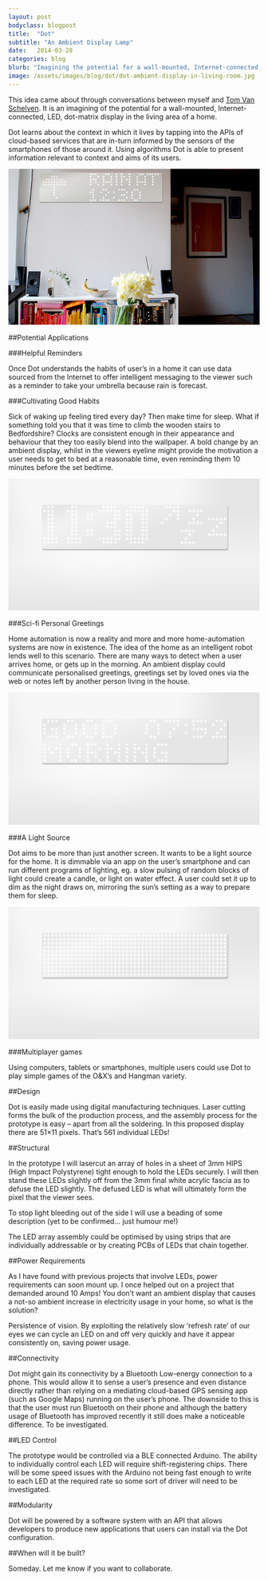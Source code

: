 ```yaml
---
layout: post
bodyclass: blogpost
title:  "Dot"
subtitle: "An Ambient Display Lamp"
date:   2014-03-28
categories: blog
blurb: "Imagining the potential for a wall-mounted, Internet-connected, LED, dot-matrix display in the living area of a home."
image: /assets/images/blog/dot/dot-ambient-display-in-living-room.jpg
---
```


This idea came about through conversations between myself and [Tom Van Schelven](http://www.van-schelven.com/). It is an imagining of the potential for a wall-mounted, Internet-connected, LED, dot-matrix display in the living area of a home.

Dot learns about the context in which it lives by tapping into the APIs of cloud-based services that are in-turn informed by the sensors of the smartphones of those around it. Using algorithms Dot is able to present information relevant to context and aims of its users.

![Dot ambient display on a living room wall](/assets/images/blog/dot/dot-ambient-display-in-living-room.jpg "Dot ambient display on a living room wall")



##Potential Applications

###Helpful Reminders

Once Dot understands the habits of user’s in a home it can use data sourced from the Internet to offer intelligent messaging to the viewer such as a reminder to take your umbrella because rain is forecast.

###Cultivating Good Habits

Sick of waking up feeling tired every day? Then make time for sleep. What if something told you that it was time to climb the wooden stairs to Bedfordshire? Clocks are consistent enough in their appearance and behaviour that they too easily blend into the wallpaper. A bold change by an ambient display, whilst in the viewers eyeline might provide the motivation a user needs to get to bed at a reasonable time, even reminding them 10 minutes before the set bedtime.

![An ambient display promps the viewer to get to bed at 11:30](/assets/images/blog/dot/cultivating-good-habits.png "An ambient display promps the viewer to get to bed at 11:30")


###Sci-fi Personal Greetings

Home automation is now a reality and more and more home-automation systems are now in existence. The idea of the home as an intelligent robot lends well to this scenario. There are many ways to detect when a user arrives home, or gets up in the morning. An ambient display could communicate personalised greetings, greetings set by loved ones via the web or notes left by another person living in the house.

![An ambient display greets the viewer 'Good Morning' and displays the time](/assets/images/blog/dot/personal-greeting-messages.png "An ambient display greets the viewer 'Good Morning' and displays the time")

###A Light Source

Dot aims to be more than just another screen. It wants to be a light source for the home. It is dimmable via an app on the user’s smartphone and can run different programs of lighting, eg. a slow pulsing of random blocks of light could create a candle, or light on water effect. A user could set it up to dim as the night draws on, mirroring the sun’s setting as a way to prepare them for sleep.

![When not displaying any messaging Dot acts as a light source](/assets/images/blog/dot/light-source.png "When not displaying any messaging Dot acts as a light source")

###Multiplayer games

Using computers, tablets or smartphones, multiple users could use Dot to play simple games of the O&X’s and Hangman variety.

##Design

Dot is easily made using digital manufacturing techniques. Laser cutting forms the bulk of the production process, and the assembly process for the prototype is easy – apart from all the soldering. In this proposed display there are 51×11 pixels. That’s 561 individual LEDs!

##Structural

In the prototype I will lasercut an array of holes in a sheet of 3mm HIPS (High Impact Polystyrene) tight enough to hold the LEDs securely. I will then stand these LEDs slightly off from the 3mm final white acrylic fascia as to defuse the LED slightly. The defused LED is what will ultimately form the pixel that the viewer sees.

To stop light bleeding out of the side I will use a beading of some description (yet to be confirmed… just humour me!)

The LED array assembly could be optimised by using strips that are individually addressable or by creating PCBs of LEDs that chain together.

##Power Requirements

As I have found with previous projects that involve LEDs, power requirements can soon mount up. I once helped out on a project that demanded around 10 Amps! You don’t want an ambient display that causes a not-so ambient increase in electricity usage in your home, so what is the solution?

Persistence of vision. By exploiting the relatively slow ‘refresh rate’ of our eyes we can cycle an LED on and off very quickly and have it appear consistently on, saving power usage.

##Connectivity

Dot might gain its connectivity by a Bluetooth Low-energy connection to a phone. This would allow it to sense a user’s presence and even distance directly rather than relying on a mediating cloud-based GPS sensing app (such as Google Maps) running on the user’s phone. The downside to this is that the user must run Bluetooth on their phone and although the battery usage of Bluetooth has improved recently it still does make a noticeable difference.
To be investigated.

##LED Control

The prototype would be controlled via a BLE connected Arduino.
The ability to individually control each LED will require shift-registering chips. There will be some speed issues with the Arduino not being fast enough to write to each LED at the required rate so some sort of driver will need to be investigated.

##Modularity

Dot will be powered by a software system with an API that allows developers to produce new applications that users can install via the Dot configuration.

##When will it be built?

Someday. Let me know if you want to collaborate.